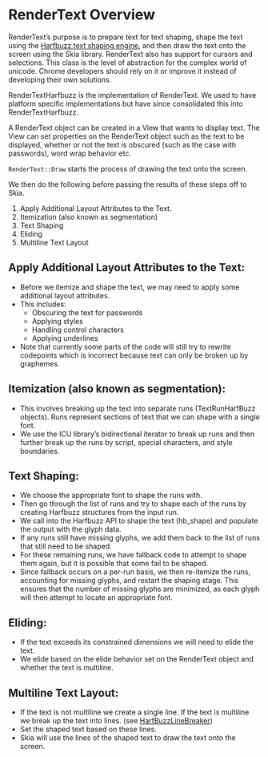 # RenderText Overview

RenderText’s purpose is to prepare text for text shaping, shape the text using
the [Harfbuzz text shaping
engine](https://harfbuzz.github.io/what-is-harfbuzz.html), and then draw the
text onto the screen using the Skia library. RenderText also has support for
cursors and selections. This class is the level of abstraction for the complex
world of unicode. Chrome developers should rely on it or improve it instead of
developing their own solutions.

RenderTextHarfbuzz is the implementation of RenderText. We used to have platform
specific implementations but have since consolidated this into
RenderTextHarfbuzz.

A RenderText object can be created in a View that wants to display text. The
View can set properties on the RenderText object such as the text to be
displayed, whether or not the text is obscured (such as the case with
passwords), word wrap behavior etc.

`RenderText::Draw` starts the process of drawing the text onto the screen.

We then do the following before passing the results of these steps off to Skia.
1. Apply Additional Layout Attributes to the Text.
2. Itemization (also known as segmentation)
3. Text Shaping
4. Eliding
5. Multiline Text Layout


## Apply Additional Layout Attributes to the Text:
* Before we itemize and shape the text, we may need to apply some additional
  layout attributes.
* This includes:
    * Obscuring the text for passwords
    * Applying styles
    * Handling control characters
    * Applying underlines
* Note that currently some parts of the code will still try to rewrite
  codepoints which is incorrect because text can only be broken up by graphemes.

## Itemization (also known as segmentation):

* This involves breaking up the text into separate runs (TextRunHarfBuzz
  objects). Runs represent sections of text that we can shape with a single
  font.
* We use the ICU library’s bidirectional iterator to break up runs and then
  further break up the runs by script, special characters, and style boundaries.

## Text Shaping:

* We choose the appropriate font to shape the runs with.
* Then go through the list of runs and try to shape each of the runs by creating
  Harfbuzz structures from the input run.
* We call into the Harfbuzz API to shape the text (hb_shape) and populate the
  output with the glyph data.
* If any runs still have missing glyphs, we add them back to the list of runs
  that still need to be shaped.
* For these remaining runs, we have fallback code to attempt to shape them
  again, but it is possible that some fail to be shaped.
* Since fallback occurs on a per-run basis, we then re-itemize the runs,
  accounting for missing glyphs, and restart the shaping stage. This ensures
  that the number of missing glyphs are minimized, as each glyph will then
  attempt to locate an appropriate font.

## Eliding:
* If the text exceeds its constrained dimensions we will need to elide the text.
* We elide based on the elide behavior set on the RenderText object and whether
  the text is multiline.

## Multiline Text Layout:
* If the text is not multiline we create a single line. If the text is multiline
  we break up the text into lines. (see
  [HarfBuzzLineBreaker](https://source.chromium.org/chromium/chromium/src/+/main:ui/gfx/render_text_harfbuzz.cc;l=409;drc=adb945c5a0060e6024cb174f6027d13d7ff03058;bpv=1;bpt=1))
* Set the shaped text based on these lines.
* Skia will use the lines of the shaped text to draw the text onto the screen.
